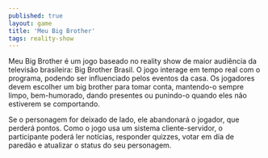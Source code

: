 ```yaml
---
published: true
layout: game
title: 'Meu Big Brother'
tags: reality-show
---
```

Meu Big Brother &eacute; um jogo baseado no reality show de maior audi&ecirc;ncia da televis&atilde;o brasileira: Big Brother Brasil. O jogo interage em tempo real com o programa, podendo ser influenciado pelos eventos da casa. Os jogadores devem escolher um big brother para tomar conta, mantendo-o sempre limpo, bem-humorado, dando presentes ou punindo-o quando eles n&atilde;o estiverem se comportando.







Se o personagem for deixado de lado, ele abandonar&aacute; o jogador, que perder&aacute; pontos. Como o jogo usa um sistema cliente-servidor, o participante poder&aacute; ler not&iacute;cias, responder quizzes, votar em dia de pared&atilde;o e atualizar o status do seu personagem.





